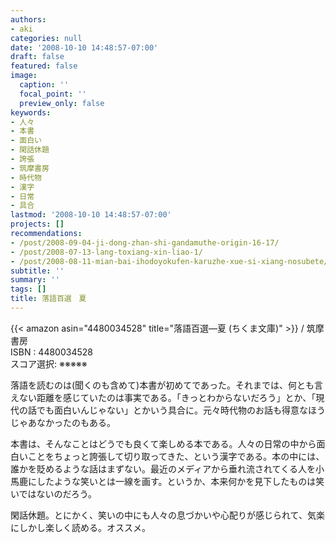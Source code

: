 ```yaml
---
authors:
- aki
categories: null
date: '2008-10-10 14:48:57-07:00'
draft: false
featured: false
image:
  caption: ''
  focal_point: ''
  preview_only: false
keywords:
- 人々
- 本書
- 面白い
- 閑話休題
- 誇張
- 筑摩書房
- 時代物
- 漢字
- 日常
- 具合
lastmod: '2008-10-10 14:48:57-07:00'
projects: []
recommendations:
- /post/2008-09-04-ji-dong-zhan-shi-gandamuthe-origin-16-17/
- /post/2008-07-13-lang-toxiang-xin-liao-1/
- /post/2008-08-11-mian-bai-ihodoyokufen-karuzhe-xue-si-xiang-nosubete/
subtitle: ''
summary: ''
tags: []
title: 落語百選　夏
---
```


{{< amazon asin="4480034528" title="落語百選―夏 (ちくま文庫)" >}}
 / 筑摩書房  
ISBN : 4480034528  
スコア選択: ※※※※※  
  
落語を読むのは(聞くのも含めて)本書が初めてであった。それまでは、何とも言えない距離を感じていたのは事実である。「きっとわからないだろう」とか、「現代の話でも面白いんじゃない」とかいう具合に。元々時代物のお話も得意なほうじゃあなかったのもある。  
  
本書は、そんなことはどうでも良くて楽しめる本である。人々の日常の中から面白いことをちょっと誇張して切り取ってきた、という漢字である。本の中には、誰かを貶めるような話はまずない。最近のメディアから垂れ流されてくる人を小馬鹿にしたような笑いとは一線を画す。というか、本来何かを見下したものは笑いではないのだろう。  
  
閑話休題。とにかく、笑いの中にも人々の息づかいや心配りが感じられて、気楽にしかし楽しく読める。オススメ。